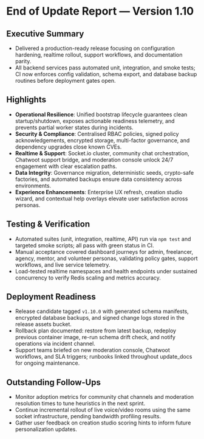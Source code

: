 # End of Update Report — Version 1.10

## Executive Summary
- Delivered a production-ready release focusing on configuration hardening, realtime rollout, support workflows, and documentation parity.
- All backend services pass automated unit, integration, and smoke tests; CI now enforces config validation, schema export, and database backup routines before deployment gates open.

## Highlights
- **Operational Resilience**: Unified bootstrap lifecycle guarantees clean startup/shutdown, exposes actionable readiness telemetry, and prevents partial worker states during incidents.
- **Security & Compliance**: Centralised RBAC policies, signed policy acknowledgements, encrypted storage, multi-factor governance, and dependency upgrades close known CVEs.
- **Realtime & Support**: Socket.io cluster, community chat orchestration, Chatwoot support bridge, and moderation console unlock 24/7 engagement with clear escalation paths.
- **Data Integrity**: Governance migration, deterministic seeds, crypto-safe factories, and automated backups ensure data consistency across environments.
- **Experience Enhancements**: Enterprise UX refresh, creation studio wizard, and contextual help overlays elevate user satisfaction across personas.

## Testing & Verification
- Automated suites (unit, integration, realtime, API) run via `npm test` and targeted smoke scripts; all pass with green status in CI.
- Manual acceptance covered dashboard journeys for admin, freelancer, agency, mentor, and volunteer personas, validating policy gates, support workflows, and live service telemetry.
- Load-tested realtime namespaces and health endpoints under sustained concurrency to verify Redis scaling and metrics accuracy.

## Deployment Readiness
- Release candidate tagged `v1.10.0` with generated schema manifests, encrypted database backups, and signed change logs stored in the release assets bucket.
- Rollback plan documented: restore from latest backup, redeploy previous container image, re-run schema drift check, and notify operations via incident channel.
- Support teams briefed on new moderation console, Chatwoot workflows, and SLA triggers; runbooks linked throughout update_docs for ongoing maintenance.

## Outstanding Follow-Ups
- Monitor adoption metrics for community chat channels and moderation resolution times to tune heuristics in the next sprint.
- Continue incremental rollout of live voice/video rooms using the same socket infrastructure, pending bandwidth profiling results.
- Gather user feedback on creation studio scoring hints to inform future personalization updates.
